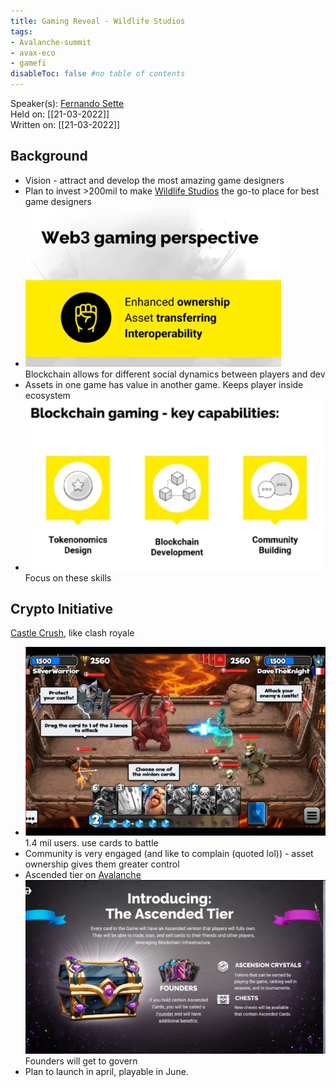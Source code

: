 ```yaml
---
title: Gaming Reveal - Wildlife Studios
tags:
- Avalanche-summit
- avax-eco
- gamefi
disableToc: false #no table of contents
---
```


Speaker(s): [Fernando Sette](notes/Fernando%20Sette.md)   
Held on: [[21-03-2022]]     
Written on: [[21-03-2022]]     

## Background
* Vision - attract and develop the most amazing game designers
* Plan to invest >200mil to make [Wildlife Studios](notes/Wildlife%20Studios.md) the go-to place for best game designers
* ![](notes/images/Pasted%20image%2020220322233752.png) 
  Blockchain allows for different social dynamics between players and dev
* Assets in one game has value in another game. Keeps player inside ecosystem
* ![](notes/images/Pasted%20image%2020220322234039.png)
  Focus on these skills

## Crypto Initiative
[Castle Crush](notes/Castle%20Crush.md), like clash royale
* ![](notes/images/Pasted%20image%2020220322234145.png) 1.4 mil users. use cards to battle
* Community is very engaged (and like to complain (quoted lol)) - asset ownership gives them greater control
* Ascended tier on [Avalanche](notes/Avalanche.md) ![](notes/images/Pasted%20image%2020220322234449.png) 
  Founders will get to govern
* Plan to launch in april, playable in June.
